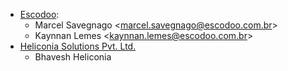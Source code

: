 - [Escodoo](https://www.escodoo.com.br):
  - Marcel Savegnago \<<marcel.savegnago@escodoo.com.br>\>
  - Kaynnan Lemes \<<kaynnan.lemes@escodoo.com.br>\>
- [Heliconia Solutions Pvt. Ltd.](https://www.heliconia.io)
  - Bhavesh Heliconia

